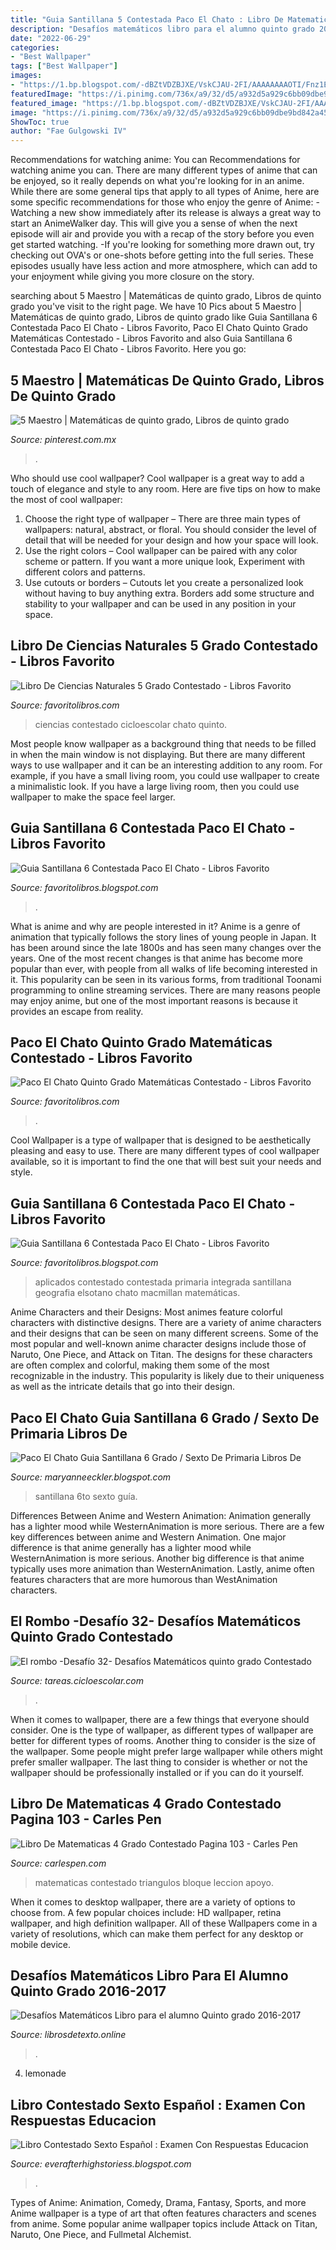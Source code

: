 ```yaml
---
title: "Guia Santillana 5 Contestada Paco El Chato : Libro De Matematicas 4 Grado Contestado Pagina 103"
description: "Desafíos matemáticos libro para el alumno quinto grado 2016-2017"
date: "2022-06-29"
categories:
- "Best Wallpaper"
tags: ["Best Wallpaper"]
images:
- "https://1.bp.blogspot.com/-dBZtVDZBJXE/VskCJAU-2FI/AAAAAAAAOTI/Fnz1EfMtbDw/s1600/Desafios.Mate.Alumno.Quinto.grado.2015-2016_135.jpg"
featuredImage: "https://i.pinimg.com/736x/a9/32/d5/a932d5a929c6bb09dbe9bd842a459452.jpg"
featured_image: "https://1.bp.blogspot.com/-dBZtVDZBJXE/VskCJAU-2FI/AAAAAAAAOTI/Fnz1EfMtbDw/s1600/Desafios.Mate.Alumno.Quinto.grado.2015-2016_135.jpg"
image: "https://i.pinimg.com/736x/a9/32/d5/a932d5a929c6bb09dbe9bd842a459452.jpg"
ShowToc: true
author: "Fae Gulgowski IV"
---
```



Recommendations for watching anime: You can
Recommendations for watching anime you can. There are many different types of anime that can be enjoyed, so it really depends on what you're looking for in an anime. While there are some general tips that apply to all types of Anime, here are some specific recommendations for those who enjoy the genre of Anime: 
-Watching a new show immediately after its release is always a great way to start an AnimeWalker day. This will give you a sense of when the next episode will air and provide you with a recap of the story before you even get started watching. 
-If you're looking for something more drawn out, try checking out OVA's or one-shots before getting into the full series. These episodes usually have less action and more atmosphere, which can add to your enjoyment while giving you more closure on the story.

	

		
searching about 5 Maestro | Matemáticas de quinto grado, Libros de quinto grado you've visit to the right page. We have 10 Pics about 5 Maestro | Matemáticas de quinto grado, Libros de quinto grado like Guia Santillana 6 Contestada Paco El Chato - Libros Favorito, Paco El Chato Quinto Grado Matemáticas Contestado - Libros Favorito and also Guia Santillana 6 Contestada Paco El Chato - Libros Favorito. Here you go:
		
    
## 5 Maestro | Matemáticas De Quinto Grado, Libros De Quinto Grado

<img loading=lazy src="https://i.pinimg.com/736x/a9/32/d5/a932d5a929c6bb09dbe9bd842a459452.jpg" onerror="this.onerror=null;this.src='https://tse2.mm.bing.net/th?id=OIP.azHsBCqaE4T6GBaf9TVrmQHaJw&amp;pid=15.1';" alt="5 Maestro | Matemáticas de quinto grado, Libros de quinto grado">

_Source: pinterest.com.mx_

>. 

	

Who should use cool wallpaper?
Cool wallpaper is a great way to add a touch of elegance and style to any room. Here are five tips on how to make the most of cool wallpaper: 
1) Choose the right type of wallpaper – There are three main types of wallpapers: natural, abstract, or floral. You should consider the level of detail that will be needed for your design and how your space will look. 
2) Use the right colors – Cool wallpaper can be paired with any color scheme or pattern. If you want a more unique look, Experiment with different colors and patterns. 
3) Use cutouts or borders – Cutouts let you create a personalized look without having to buy anything extra. Borders add some structure and stability to your wallpaper and can be used in any position in your space.

    
## Libro De Ciencias Naturales 5 Grado Contestado - Libros Favorito

<img loading=lazy src="https://cdn.cicloescolar.mx/libros/2018/primaria/quinto/ciencias_naturales/ciencias_quinto_p70.png" onerror="this.onerror=null;this.src='https://tse4.mm.bing.net/th?id=OIP.l9562-H4PZqHtryOUuCSzQHaJw&amp;pid=15.1';" alt="Libro De Ciencias Naturales 5 Grado Contestado - Libros Favorito">

_Source: favoritolibros.com_

>ciencias contestado cicloescolar chato quinto. 

	

Most people know wallpaper as a background thing that needs to be filled in when the main window is not displaying. But there are many different ways to use wallpaper and it can be an interesting addition to any room. For example, if you have a small living room, you could use wallpaper to create a minimalistic look. If you have a large living room, then you could use wallpaper to make the space feel larger.

    
## Guia Santillana 6 Contestada Paco El Chato - Libros Favorito

<img loading=lazy src="https://lh4.googleusercontent.com/proxy/4AndaLwvLchbimBhwXzYsU-4uv0xRcnzleexVKcD79bHXidkG1idA6Gqzyu-1_bIbdF03SSxA3O5ua3UxmtTNP4HvYwusw=w1200-h630-p-k-no-nu" onerror="this.onerror=null;this.src='https://tse4.mm.bing.net/th?id=OIP.ueRudDxKHkIbk_AmHtjVAwHaD4&amp;pid=15.1';" alt="Guia Santillana 6 Contestada Paco El Chato - Libros Favorito">

_Source: favoritolibros.blogspot.com_

>. 

	

What is anime and why are people interested in it?
Anime is a genre of animation that typically follows the story lines of young people in Japan. It has been around since the late 1800s and has seen many changes over the years. One of the most recent changes is that anime has become more popular than ever, with people from all walks of life becoming interested in it. This popularity can be seen in its various forms, from traditional Toonami programming to online streaming services. There are many reasons people may enjoy anime, but one of the most important reasons is because it provides an escape from reality.

    
## Paco El Chato Quinto Grado Matemáticas Contestado - Libros Favorito

<img loading=lazy src="https://1.bp.blogspot.com/-dBZtVDZBJXE/VskCJAU-2FI/AAAAAAAAOTI/Fnz1EfMtbDw/s1600/Desafios.Mate.Alumno.Quinto.grado.2015-2016_135.jpg" onerror="this.onerror=null;this.src='https://tse3.mm.bing.net/th?id=OIP.cU87t69lWGJNnqFIiKzYBQHaJw&amp;pid=15.1';" alt="Paco El Chato Quinto Grado Matemáticas Contestado - Libros Favorito">

_Source: favoritolibros.com_

>. 

	

Cool Wallpaper is a type of wallpaper that is designed to be aesthetically pleasing and easy to use. There are many different types of cool wallpaper available, so it is important to find the one that will best suit your needs and style.

    
## Guia Santillana 6 Contestada Paco El Chato - Libros Favorito

<img loading=lazy src="https://www.elsotano.com/imagenes_grandes/9786076/978607621701.JPG" onerror="this.onerror=null;this.src='https://tse3.mm.bing.net/th?id=OIP.j44vvICzUcxyNh1QgXnMQAAAAA&amp;pid=15.1';" alt="Guia Santillana 6 Contestada Paco El Chato - Libros Favorito">

_Source: favoritolibros.blogspot.com_

>aplicados contestado contestada primaria integrada santillana geografia elsotano chato macmillan matemáticas. 

	

Anime Characters and their Designs: Most animes feature colorful characters with distinctive designs.
There are a variety of anime characters and their designs that can be seen on many different screens. Some of the most popular and well-known anime character designs include those of Naruto, One Piece, and Attack on Titan. The designs for these characters are often complex and colorful, making them some of the most recognizable in the industry. This popularity is likely due to their uniqueness as well as the intricate details that go into their design.

    
## Paco El Chato Guia Santillana 6 Grado / Sexto De Primaria Libros De

<img loading=lazy src="https://i.ytimg.com/vi/t_g-vQMVEaw/maxresdefault.jpg" onerror="this.onerror=null;this.src='https://tse2.mm.bing.net/th?id=OIP.fcAWy8G0VMuK2qPIdkTrqgHaEK&amp;pid=15.1';" alt="Paco El Chato Guia Santillana 6 Grado / Sexto De Primaria Libros De">

_Source: maryanneeckler.blogspot.com_

>santillana 6to sexto guía. 

	

Differences Between Anime and Western Animation: Animation generally has a lighter mood while WesternAnimation is more serious.
There are a few key differences between anime and Western Animation. One major difference is that anime generally has a lighter mood while WesternAnimation is more serious. Another big difference is that anime typically uses more animation than WesternAnimation. Lastly, anime often features characters that are more humorous than WestAnimation characters.

    
## El Rombo -Desafío 32- Desafíos Matemáticos Quinto Grado Contestado

<img loading=lazy src="https://2.bp.blogspot.com/-K6fJm0YsYbs/WhY8JyL-gYI/AAAAAAAAAKI/p8oLxZBqiuEWgW5TUZs4xxhLf0eHGsNbgCK4BGAYYCw/s1600/el_rombo_pagina71.jpg" onerror="this.onerror=null;this.src='https://tse1.mm.bing.net/th?id=OIP.XbA0mrd4AoQIZvgoitACCAHaJx&amp;pid=15.1';" alt="El rombo -Desafío 32- Desafíos Matemáticos quinto grado Contestado">

_Source: tareas.cicloescolar.com_

>. 

	

When it comes to wallpaper, there are a few things that everyone should consider. One is the type of wallpaper, as different types of wallpaper are better for different types of rooms. Another thing to consider is the size of the wallpaper. Some people might prefer large wallpaper while others might prefer smaller wallpaper. The last thing to consider is whether or not the wallpaper should be professionally installed or if you can do it yourself.

    
## Libro De Matematicas 4 Grado Contestado Pagina 103 - Carles Pen

<img loading=lazy src="https://4.bp.blogspot.com/-6KYCa1KwrDg/Vr5yq9Hk4AI/AAAAAAAANLg/6DGKA3V7MWs/s1600/de.20.jpg" onerror="this.onerror=null;this.src='https://tse3.mm.bing.net/th?id=OIP.2txybxuZ4c_ldGDZOENpSwHaH3&amp;pid=15.1';" alt="Libro De Matematicas 4 Grado Contestado Pagina 103 - Carles Pen">

_Source: carlespen.com_

>matematicas contestado triangulos bloque leccion apoyo. 

	

When it comes to desktop wallpaper, there are a variety of options to choose from. A few popular choices include: HD wallpaper, retina wallpaper, and high definition wallpaper. All of these Wallpapers come in a variety of resolutions, which can make them perfect for any desktop or mobile device. 

    
## Desafíos Matemáticos Libro Para El Alumno Quinto Grado 2016-2017

<img loading=lazy src="https://librosdetexto.online/wp-content/uploads/online/2016-2017/quinto/desafios-alumno/pagina71.jpg" onerror="this.onerror=null;this.src='https://tse3.mm.bing.net/th?id=OIP.bkYjcXSwWhdsiWmLSbR7OQHaJx&amp;pid=15.1';" alt="Desafíos Matemáticos Libro para el alumno Quinto grado 2016-2017">

_Source: librosdetexto.online_

>. 

	

4. lemonade 

    
## Libro Contestado Sexto Español : Examen Con Respuestas Educacion

<img loading=lazy src="http://laguiaprivado.santillana.com.mx/wp-content/uploads/2018/05/ADP6.png" onerror="this.onerror=null;this.src='https://tse4.mm.bing.net/th?id=OIP.YLYoOAcstrfJcExAldiqCAHaJr&amp;pid=15.1';" alt="Libro Contestado Sexto Español : Examen Con Respuestas Educacion">

_Source: everafterhighstoriess.blogspot.com_

>. 

	

Types of Anime: Animation, Comedy, Drama, Fantasy, Sports, and more
Anime wallpaper is a type of art that often features characters and scenes from anime. Some popular anime wallpaper topics include Attack on Titan, Naruto, One Piece, and Fullmetal Alchemist.

